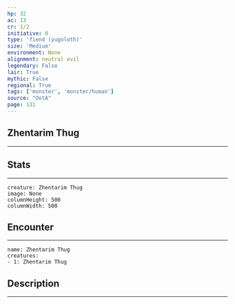 ```yaml
---
hp: 32
ac: 13
cr: 1/2
initiative: 0
type: 'fiend (yugoloth)'    
size: 'Medium'
environment: None
alignment: neutral evil
legendary: False
lair: True
mythic: False
regional: True
tags: ['monster', 'monster/human']
source: "OotA"
page: 131
---
```


## Zhentarim Thug
---



## Stats
---

```statblock
creature: Zhentarim Thug
image: None
columnHeight: 500
columnWidth: 500
```

## Encounter
---

```encounter-table
name: Zhentarim Thug
creatures:
- 1: Zhentarim Thug
```

## Description
---




